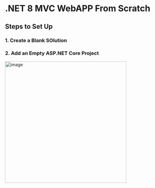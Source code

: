 # .NET 8 MVC WebAPP From Scratch 

## Steps to Set Up

### 1. Create a Blank SOlution
### 2. Add an Empty ASP.NET Core Project

  <img width="399" alt="image" src="https://github.com/user-attachments/assets/2cfbc970-e20a-4db8-90d3-c9802288f14f" />
